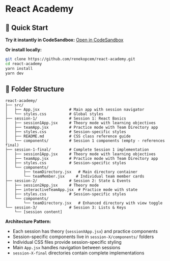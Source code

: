 # React Academy

## 🚀 Quick Start

**Try it instantly in CodeSandbox:**
[Open in CodeSandbox](https://codesandbox.io/p/github/renekopcem/react-academy/main)

**Or install locally:**
```bash
git clone https://github.com/renekopcem/react-academy.git
cd react-academy
yarn install
yarn dev
```

## 📁 Folder Structure

```
react-academy/
├── src/
│   ├── App.jsx             # Main app with session navigator
│   └── styles.css          # Global styles
├── session-1/              # Session 1: React Basics
│   ├── session1App.jsx     # Theory mode with learning objectives
│   ├── teamApp.jsx         # Practice mode with Team Directory app
│   ├── styles.css          # Session-specific styles
│   ├── README.md           # CSS class reference guide
│   └── components/         # Session 1 components (empty - references final)
├── session-1-final/        # Complete Session 1 implementation
│   ├── session1App.jsx     # Theory mode with learning objectives
│   ├── teamApp.jsx         # Practice mode with Team Directory app
│   ├── styles.css          # Session-specific styles
│   └── components/
│       ├── teamDirectory.jsx   # Main directory container
│       └── teamMember.jsx     # Individual team member cards
├── session-2/              # Session 2: State & Events
│   ├── session2App.jsx     # Theory mode
│   ├── interactiveTeamApp.jsx  # Practice mode with state
│   ├── styles.css          # Session-specific styles
│   └── components/
│       └── teamDirectory.jsx   # Enhanced directory with view toggle
└── session-3/              # Session 3: Lists & Keys
    └── [session content]
```

**Architecture Pattern:**
- Each session has theory (`sessionXApp.jsx`) and practice components
- Session-specific components live in `session-X/components/` folders
- Individual CSS files provide session-specific styling
- Main `App.jsx` handles navigation between sessions
- `session-X-final` directories contain complete implementations